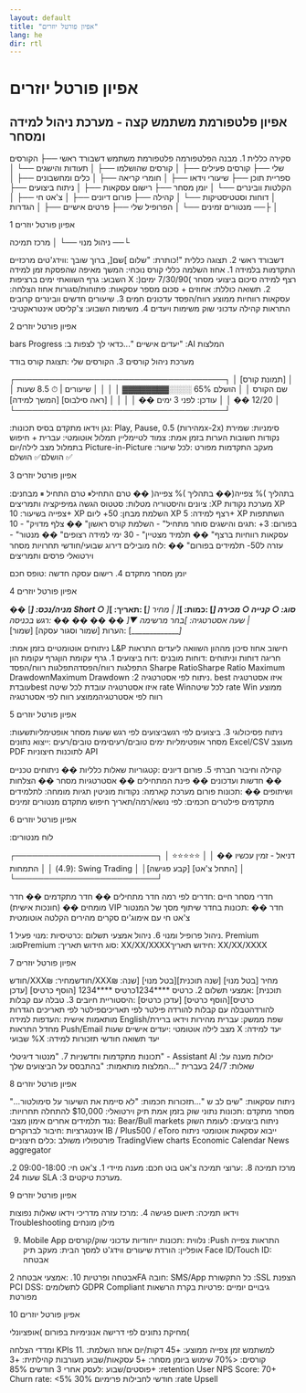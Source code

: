 ```yaml
---
layout: default
title: "אפיון פורטל יוזרים"
lang: he
dir: rtl
---
```


# אפיון פורטל יוזרים
## אפיון פלטפורמת משתמש קצה - מערכת ניהול למידה ומסחר
סקירה כללית 1.
מבנה הפלטפורמה
פלטפורמת משתמש
דשבורד ראשי ──├
הקורסים שלי ──├
קורסים פעילים ──├ │
קורסים שהושלמו ──├ │
תעודות והישגים ──└ │
ספריית תוכן ──├
שיעורי וידאו ──├ │
חומרי קריאה ──├ │
כלים ומחשבונים ──├ │
הקלטות וובינרים ──└ │
יומן מסחר ──├
רישום עסקאות ──├ │
ניתוח ביצועים ──├ │
דוחות וסטטיסטיקות ──└ │
קהילה ──├
פורום דיונים ──├ │
צ'אט חי ──├ │
מנטורים זמינים ──└ │
הפרופיל שלי ──├
פרטים אישיים ──├ │
הגדרות ──├ │

1 אפיון פורטל יוזרים

ניהול מנוי ──└ │
מרכז תמיכה ──└

דשבורד ראשי 2.
תצוגה כללית
"!כותרת: "שלום ]שם[, ברוך שובך
:ווידג'טים מרכזיים
התקדמות בלמידה 1.
אחוז השלמה כללי
קורס נוכחי: המשך מאיפה שהפסקת
זמן למידה השבוע: גרף השוואתי
ימים ברציפות X :רצף למידה
סיכום ביצועי מסחר )7/30/90 ימים( 2.
תשואה כוללת: אחוזים + סכום
מספר עסקאות: פתוחות/סגורות
אחוז הצלחה: עסקאות רווחיות
ממוצע רווח/הפסד
עדכונים חמים 3.
שיעורים חדשים
וובינרים קרובים
התראות קהילה
עדכוני שוק
משימות ויעדים 4.
משימות השבוע: צ'קליסט אינטראקטיבי

2 אפיון פורטל יוזרים

bars Progress :יעדים אישיים
"...כדאי לך לצפות ב" :AI המלצות

מערכת ניהול קורסים 3.
הקורסים שלי
:תצוגת קורס בודד

┌─────────────────────────────────────┐
│ [תמונת קורס] │
│ שם הקורס │
│ הושלם 65% ░░░░▓▓▓▓▓▓▓▓ │
│ │
│ שיעורים | ⏱ 8.5 שעות 12/20 �� │
│ עודכן: לפני 3 ימים �� │
│ │
│ [ראה סילבוס] [המשך למידה] │
└─────────────────────────────────────┘

:נגן וידאו מתקדם
בסיס תכונות: Play, Pause, מהירות) 0.5x-2x)
סימניות: שמירת נקודות חשובות
הערות בזמן אמת: צמוד לטיימליין
תמלול אוטומטי: עברית + חיפוש בתמלול
מצב לילה/יום
Picture-in-Picture
:מעקב התקדמות מפורט
:לכל שיעור
הושלם✅ הושלם ✅

3 אפיון פורטל יוזרים

בתהליך )% צפייה(�� בתהליך )% צפייה( ��
טרם התחיל⏸ טרם התחיל ⏸
מבחנים: ציונים והיסטוריה
מטלות: סטטוס הגשה
גמיפיקציה ותמריצים
:XP מערכת נקודות
XP צפייה בשיעור: 10+
XP השלמת מבחן: 50+
ליום XP רצף למידה: 5+
XP השתתפות בפורום: 3+
:תגים והישגים
סוחר מתחיל" - השלמת קורס ראשון" ��
צלף מדויק" - 10 עסקאות רווחיות ברצף" ��
תלמיד מצטיין" - 30 ימי למידה רצופים" ��
מנטור" - עזרה ל50- תלמידים בפורום" ��
:לוח מובילים
דירוג שבועי/חודשי
תחרויות מסחר וירטואלי
פרסים ותמריצים

יומן מסחר מתקדם 4.
רישום עסקה חדשה
:טופס חכם

4 אפיון פורטל יוזרים

�� [_____] :מניה/נכס
Short ○ סוג: ○ קנייה ○ מכירה
[___] :כמות: ]___[ | מחיר
[___] :תאריך: ]___[ | שעה
אסטרטגיה: ]בחר מרשימה ▼[
�� �� �� �� :רגש בכניסה
[______________] :הערות
[שמור וסגור עסקה] [שמור]

:ניתוחים אוטומטיים
בזמן אמת L&P חישוב
אחוז סיכון מההון
השוואה ליעדים
התראות חריגה
דוחות וניתוחים
:דוחות מובנים
:דוח ביצועים 1.
גרף עקומת הוןגרף עקומת הון
התפלגות רווח/הפסדהתפלגות רווח/הפסד
Sharpe RatioSharpe Ratio
Maximum DrawdownMaximum Drawdown
:ניתוח לפי אסטרטגיה 2.
best איזו אסטרטגיה עובדתbest איזו אסטרטגיה עובדת
לכל שיטה rate Winלכל שיטה rate Win
ממוצע רווח לפי אסטרטגיהממוצע רווח לפי אסטרטגיה

5 אפיון פורטל יוזרים

:ניתוח פסיכולוגי 3.
ביצועים לפי רגשביצועים לפי רגש
שעות מסחר אופטימליותשעות מסחר אופטימליות
ימים טובים/רעיםימים טובים/רעים
:ייצוא נתונים
Excel/CSV
מעוצב PDF
לתוכנות חיצוניות API

קהילה וחיבור חברתי 5.
פורום דיונים
:קטגוריות
שאלות כלליות ��
ניתוחים טכניים ��
חדשות ועדכונים ��
פינת המתחילים ��
אסטרטגיות מסחר ��
הצלחות ושיתופים ��
:תכונות פורום
מערכת קארמה: נקודות מוניטין
תגיות מומחה: לתלמידים מתקדמים
פילטרים חכמים: לפי נושא/רמה/תאריך
חיפוש מתקדם
מנטורים זמינים

6 אפיון פורטל יוזרים

:לוח מנטורים

┌─────────────────────────┐
│ דניאל - זמין עכשיו �� │
│ ⭐⭐⭐⭐⭐ (4.9) │
│ התמחות: Swing Trading │
│[קבע פגישה] [התחל צ'אט] │
└─────────────────────────┘

חדרי מסחר חיים
:חדרים לפי רמה
חדר מתחילים ��
חדר מתקדמים ��
חדר מומחים ��
(חונכות אישית) VIP חדר ��
:תכונות בחדר
שיתוף מסך של המנטור
צ'אט חי עם אימוג'ים
סקרים מהירים
הקלטה אוטומטית

ניהול פרופיל ומנוי 6.
ניהול אמצעי תשלום
:כרטיסיות
:מנוי פעיל 1.
Premium :סוגPremium :סוג
חידוש תאריך: XX/XX/XXXXחידוש תאריך: XX/XX/XXXX

7 אפיון פורטל יוזרים

חודש/XXX₪ :חודשמחיר/XXX₪ :מחיר
[בטל מנוי] [שנה תוכנית][בטל מנוי] [שנה תוכנית]
:אמצעי תשלום 2.
כרטיס ****1234כרטיס ****1234
[הוסף כרטיס] [עדכן כרטיס][הוסף כרטיס] [עדכן כרטיס]
:היסטוריית חיובים 3.
טבלה עם קבלות להורדהטבלה עם קבלות להורדה
פילטר לפי תאריכיםפילטר לפי תאריכים
הגדרות מותאמות אישית
:העדפות למידה
English/שפת ממשק: עברית
מהירות וידאו ברירת מחדל
התראות Push/Email
מצב לילה אוטומטי
:יעדים אישיים
שעות X :יעד למידה שבועי
%X :יעד תשואה חודשי
תזכורות למידה

תכונות מתקדמות וחדשניות 7.
"מנטור דיגיטלי" - Assistant AI
:יכולות
מענה על שאלות: 24/7 בעברית
"...המלצות מותאמות: "בהתבסס על הביצועים שלך

8 אפיון פורטל יוזרים

"...ניתוח עסקאות: "שים לב ש
"...תזכורות חכמות: "לא סיימת את השיעור על
סימולטור מסחר מתקדם
:תכונות
נתוני שוק בזמן אמת
תיק וירטואלי: $10,000 להתחלה
תחרויות: נגד תלמידים אחרים
אימון מצבי: Bear/Bull markets
ניתוח ביצועים: לעומת השוק
אינטגרציות
:חיבור לברוקרים
IB / Plus500 / eToro
ייבוא עסקאות אוטומטי
ניתוח פורטפוליו משולב
:כלים חיצוניים
TradingView charts
Economic Calendar
News aggregator

מרכז תמיכה 8.
:ערוצי תמיכה
צ'אט בוט חכם: מענה מיידי 1.
צ'אט חי: 09:00-18:00 2.
שעות 24 SLA :מערכת טיקטים 3.

9 אפיון פורטל יוזרים

וידאו תמיכה: תיאום פגישה 4.
:מרכז עזרה
מדריכי וידאו
שאלות נפוצות
Troubleshooting
מילון מונחים

9. Mobile App נלווית
:תכונות ייחודיות
עדכוני שוק/קורסים :Push התראות
צפייה אופליין: הורדת שיעורים
ווידג'ט למסך הבית: מעקב תיק
Face ID/Touch ID: אבטחה


אבטחה ופרטיות 10.
:אמצעי אבטחה
2FA חובה: SMS/App
כל התקשורת :SSL הצפנת
PCI DSS: לתשלומים
GDPR Compliant
גיבויים יומיים
:פרטיות
בקרת הרשאות מפורטת

10 אפיון פורטל יוזרים

מחיקת נתונים לפי דרישה
אנונימיות בפורום )אופציונלי(

ומדדי הצלחה KPIs 11.
:למשתמש
זמן צפייה ממוצע: +45 דקות/יום
אחוז השלמת קורסים: <70%
שימוש ביומן מסחר: +5 עסקאות/שבוע
מעורבות קהילתית: +3 פוסטים/שבוע
:לעסק
אחרי 3 חודשים 85%+ :retention User
NPS Score: 70+
Churn rate: <5% חודשי
לחבילות פרימיום 30% :rate Upsell